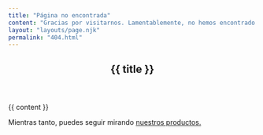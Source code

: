 ```yaml
---
title: "Página no encontrada"
content: "Gracias por visitarnos. Lamentablemente, no hemos encontrado la página que buscas. Revisa que la hayas escrito bien."
layout: "layouts/page.njk"
permalink: "404.html"
---
```


<section class="blog-post">
    <div class="wrapper">
        <header>
            <h1 class="text-size-500">{{ title }}</h1>
        </header>
        <article class="flow">
            <p>{{ content }}</p>
            <p>Mientras tanto, puedes seguir mirando <a href="/">nuestros productos.</a></p>
        </article>
    </div>
</section>
